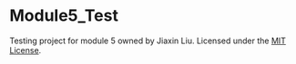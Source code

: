 # Module5_Test
Testing project for module 5 owned by Jiaxin Liu. Licensed under the [MIT License](LICENSE).
